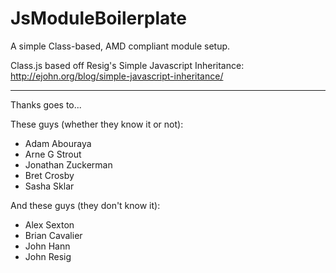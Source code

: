 JsModuleBoilerplate
=====================

A simple Class-based, AMD compliant module setup. 

Class.js based off Resig's Simple Javascript Inheritance: 
http://ejohn.org/blog/simple-javascript-inheritance/

----------------------------------------

Thanks goes to...

These guys (whether they know it or not):

  * Adam Abouraya
  * Arne G Strout
  * Jonathan Zuckerman
  * Bret Crosby
  * Sasha Sklar

And these guys (they don't know it):

  * Alex Sexton
  * Brian Cavalier
  * John Hann
  * John Resig
